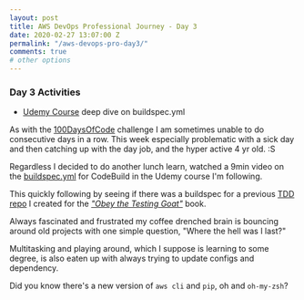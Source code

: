 ```yaml
---
layout: post
title: AWS DevOps Professional Journey - Day 3
date: 2020-02-27 13:07:00 Z
permalink: "/aws-devops-pro-day3/"
comments: true
# other options
---
```


### Day 3 Activities

- [Udemy Course](https://www.udemy.com/course/aws-certified-devops-engineer-professional-hands-on/) deep dive on buildspec.yml

As with the [100DaysOfCode](https://github.com/paulywill/100-days-of-code/blob/master/log.md) challenge I am sometimes unable to do consecutive days in a row. This week especially problematic with a sick day and then catching up with the day job, and the hyper active 4 yr old. :S

Regardless I decided to do another lunch learn, watched a 9min video on the [buildspec.yml](https://docs.aws.amazon.com/codebuild/latest/userguide/build-spec-ref.html) for CodeBuild in the Udemy course I'm following.

This quickly following by seeing if there was a buildspec for a previous [TDD repo](https://github.com/paulywill/superlists_v2) I created for the [_"Obey the Testing Goat"_](https://www.obeythetestinggoat.com/) 
book.

Always fascinated and frustrated my coffee drenched brain is bouncing around old projects with one simple question, "Where the hell was I last?"

Multitasking and playing around, which I suppose is  learning to some degree, is also eaten up with always trying to update configs and dependency.

Did you know there's a new version of  ```aws cli``` and ```pip```, oh and ```oh-my-zsh```?

